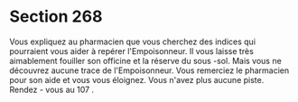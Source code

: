 # Section 268

Vous expliquez au pharmacien que vous cherchez des indices qui pourraient vous aider à
repérer l'Empoisonneur. Il vous laisse très aimablement fouiller son officine et la réserve
du sous -sol. Mais vous ne découvrez aucune trace de l'Empoisonneur. Vous remerciez le
pharmacien pour son aide et vous vous éloignez. Vous n'avez plus aucune piste. Rendez -
vous au  107 .